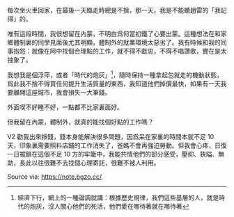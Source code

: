 每次坐火車回家，在最後一天臨走時總是不捨，那一天，我是不能聽趙雷的「我記得」的。

唯有這段時間，我很想留在內蒙，不明白爲何當初鐵了心要出蒙。這種想法在和家鄉體制裏的同學見面後尤其明顯，體制外的就業環境太惡劣了。我有時候和我的同事抱怨：就像在阿中找個合理點的工作，就不得不獻忠，不得不唱讚歌，實在是太抽象了。

我想我是個浮萍，或者「時代的炮灰」[^disapper-30-years]，隨時保持一種拿起包就走的機動狀態，爲此我不捨不得買任何提升生活質量的東西，我知道他們掉價最快，如果有一天我要離開這座城市，我會損失一大筆錢。

外面喫不好睡不好，一點都不比家裏面好。

但我留在內蒙，體制外，就真的能找個好點的工作嗎？

V2 勸我出來掙錢，錢本身能解決很多問題，因爲呆在家裏的時間本就不足 10 天，印象裏需要照料店鋪的工作消失了，爸媽不會再強迫勞動。但我會心疼，日復一日被鎖在這個不足 10 方的牢籠中，我能共情他們的部分感受，壓抑、狹隘、無助，長此以往很難不去找個心理寄託，很難不被人利用。

[^disapper-30-years]: 經濟下行，網上的一種論調就講：根據歷史規律，我們這些基層的人，就是時代的炮灰，沒人關心他們的死活，他們愛在哪待著就在哪待著

Source via: https://note.bgzo.cc/